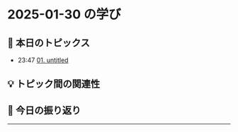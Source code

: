 # 2025-01-30 の学び

## 📝 本日のトピックス

- 23:47 [01. untitled](./01-untitled/)

## 💡 トピック間の関連性

## 📌 今日の振り返り

---
